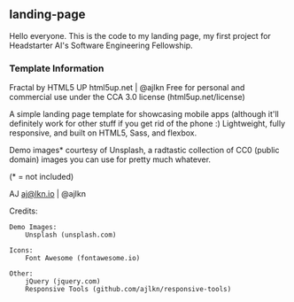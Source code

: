 ## landing-page
Hello everyone. This is the code to my landing page, my first project for Headstarter AI's Software Engineering Fellowship.


### Template Information
Fractal by HTML5 UP
html5up.net | @ajlkn
Free for personal and commercial use under the CCA 3.0 license (html5up.net/license)


A simple landing page template for showcasing mobile apps (although it'll definitely work
for other stuff if you get rid of the phone :) Lightweight, fully responsive, and built on
HTML5, Sass, and flexbox.

Demo images* courtesy of Unsplash, a radtastic collection of CC0 (public domain) images
you can use for pretty much whatever.

(* = not included)

AJ
aj@lkn.io | @ajlkn


Credits:

	Demo Images:
		Unsplash (unsplash.com)

	Icons:
		Font Awesome (fontawesome.io)

	Other:
		jQuery (jquery.com)
		Responsive Tools (github.com/ajlkn/responsive-tools)
